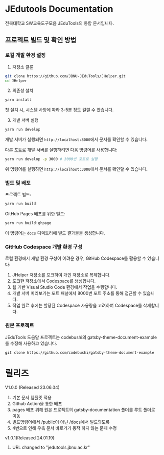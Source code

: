 # JEdutools Documentation

전북대학교 SW교육도구모음 JEduTools의 통합 문서입니다.

## 프로젝트 빌드 및 확인 방법

### 로컬 개발 환경 설정

1. 저장소 클론
```bash
git clone https://github.com/JBNU-JEduTools/JHelper.git
cd JHelper
```

2. 의존성 설치
```bash
yarn install
```
첫 설치 시, 시스템 사양에 따라 3-5분 정도 걸릴 수 있습니다. 

3. 개발 서버 실행
```bash
yarn run develop
```
개발 서버가 실행되면 `http://localhost:8000`에서 문서를 확인할 수 있습니다.

다른 포트로 개발 서버를 실행하려면 다음 명령어를 사용합니다:
```bash
yarn run develop -p 3000 # 3000번 포트로 실행
```
위 명령어를 실행하면 `http://localhost:3000`에서 문서를 확인할 수 있습니다.

### 빌드 및 배포

프로젝트 빌드:
```bash
yarn run build
```

GitHub Pages 배포를 위한 빌드:
```bash
yarn run build:ghpage
```
이 명령어는 `docs` 디렉토리에 빌드 결과물을 생성합니다.

### GitHub Codespace 개발 환경 구성

로컬 환경에서 개발 환경 구성이 어려운 경우, GitHub Codespace를 활용할 수 있습니다:

1. JHelper 저장소를 포크하여 개인 저장소로 복제합니다.
2. 포크한 저장소에서 Codespace를 생성합니다.
3. 웹 기반 Visual Studio Code 환경에서 작업을 수행합니다.
4. 개발 서버 미리보기는 포트 패널에서 8000번 포트 주소를 통해 접근할 수 있습니다.
5. 작업 완료 후에는 할당된 Codespace 사용량을 고려하여 Codespace를 삭제합니다.

### 원본 프로젝트

JEduTools 도움말 프로젝트는 codebushi의 gatsby-theme-document-example를 수정해 사용하고 있습니다.
```
git clone https://github.com/codebushi/gatsby-theme-document-example
```

# 릴리즈

V1.0.0 (Released 23.06.04)
1. 기본 문서 템플릿 적용
2. Github Action을 통한 배포
3. pages 배포 위해 원본 프로젝트의 gatsby-documentation 폴더를 루트 폴더로 이동
4. 빌드명령어에서 /public이 아닌 /docs에서 빌드되도록
5. 4번으로 인해 우측 문서 바로가기 동작 하지 않는 문제 수정

v1.0.1(Released 24.01.19)
1. URL changed to "jedutools.jbnu.ac.kr"
